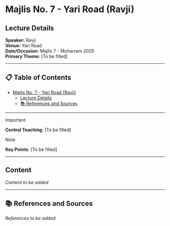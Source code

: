 # Majlis No. 7 - Yari Road (Ravji)

## Lecture Details

**Speaker:** Ravji  
**Venue:** Yari Road  
**Date/Occasion:** Majlis 7 - Moharram 2025  
**Primary Theme:** [To be filled]

---

## 📋 Table of Contents

- [Majlis No. 7 - Yari Road (Ravji)](#majlis-no-7---yari-road-ravji)
  - [Lecture Details](#lecture-details)
  - [📚 References and Sources](#-references-and-sources)

---

> [!IMPORTANT]
> **Central Teaching**: [To be filled]

> [!NOTE]
> **Key Points**: [To be filled]

---

## Content

*Content to be added*

---

## 📚 References and Sources

*References to be added*
